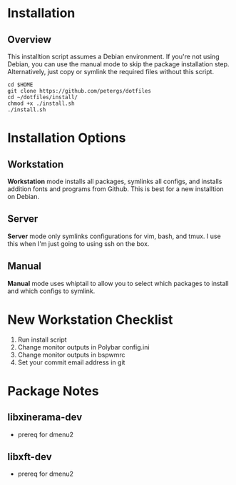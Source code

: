# Installation
## Overview
This installtion script assumes a Debian environment. If you're not using
Debian, you can use the manual mode to skip the package installation step.
Alternatively, just copy or symlink the required files without this script. 

    cd $HOME
    git clone https://github.com/petergs/dotfiles
    cd ~/dotfiles/install/
    chmod +x ./install.sh
    ./install.sh

# Installation Options
## Workstation
**Workstation** mode installs all packages, symlinks all configs,
and installs addition fonts and programs from Github. This is best for a new
installtion on Debian.

## Server
**Server** mode only symlinks configurations for vim, bash, and tmux. I use
this when I'm just going to using ssh on the box.

## Manual
**Manual** mode uses whiptail to allow you to select which packages to install
and which configs to symlink.

# New Workstation Checklist
1. Run install script
2. Change monitor outputs in Polybar config.ini
3. Change monitor outputs in bspwmrc
4. Set your commit email address in git

# Package Notes
## libxinerama-dev
- prereq for dmenu2
## libxft-dev
- prereq for dmenu2


